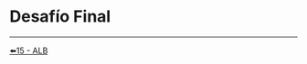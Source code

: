# Desafío Final

---
<div style="width: 100%">
  <div style="float: left"><a href="../guias/15_alb.md">⬅️15 - ALB</a></div>
</div>